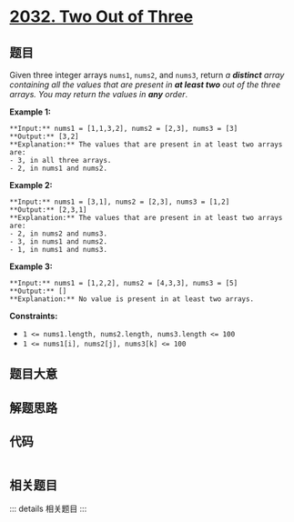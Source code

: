 # [2032. Two Out of Three](https://leetcode.com/problems/two-out-of-three)

## 题目

Given three integer arrays `nums1`, `nums2`, and `nums3`, return _a
**distinct** array containing all the values that are present in **at least
two** out of the three arrays. You may return the values in **any** order_.



**Example 1:**

    
    
    **Input:** nums1 = [1,1,3,2], nums2 = [2,3], nums3 = [3]
    **Output:** [3,2]
    **Explanation:** The values that are present in at least two arrays are:
    - 3, in all three arrays.
    - 2, in nums1 and nums2.
    

**Example 2:**

    
    
    **Input:** nums1 = [3,1], nums2 = [2,3], nums3 = [1,2]
    **Output:** [2,3,1]
    **Explanation:** The values that are present in at least two arrays are:
    - 2, in nums2 and nums3.
    - 3, in nums1 and nums2.
    - 1, in nums1 and nums3.
    

**Example 3:**

    
    
    **Input:** nums1 = [1,2,2], nums2 = [4,3,3], nums3 = [5]
    **Output:** []
    **Explanation:** No value is present in at least two arrays.
    



**Constraints:**

  * `1 <= nums1.length, nums2.length, nums3.length <= 100`
  * `1 <= nums1[i], nums2[j], nums3[k] <= 100`


## 题目大意

## 解题思路

## 代码

```javascript

```

## 相关题目

::: details 相关题目
:::
